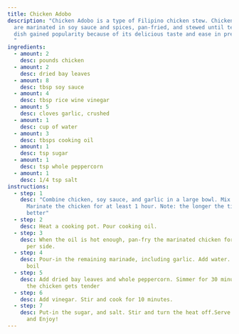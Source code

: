 ```yaml
---
title: Chicken Adobo
description: "Chicken Adobo is a type of Filipino chicken stew. Chicken pieces
  are marinated in soy sauce and spices, pan-fried, and stewed until tender. The
  dish gained popularity because of its delicious taste and ease in preparation.
  "
ingredients:
  - amount: 2
    desc: pounds chicken
  - amount: 2
    desc: dried bay leaves
  - amount: 8
    desc: tbsp soy sauce
  - amount: 4
    desc: tbsp rice wine vinegar
  - amount: 5
    desc: cloves garlic, crushed
  - amount: 1
    desc: cup of water
  - amount: 3
    desc: tbsps cooking oil
  - amount: 1
    desc: tsp sugar
  - amount: 1
    desc: tsp whole peppercorn
  - amount: 1
    desc: 1/4 tsp salt
instructions:
  - step: 1
    desc: "Combine chicken, soy sauce, and garlic in a large bowl. Mix well.
      Marinate the chicken for at least 1 hour. Note: the longer the time, the
      better"
  - step: 2
    desc: Heat a cooking pot. Pour cooking oil.
  - step: 3
    desc: When the oil is hot enough, pan-fry the marinated chicken for 2 minutes
      per side.
  - step: 4
    desc: Pour-in the remaining marinade, including garlic. Add water. Bring to a
      boil
  - step: 5
    desc: Add dried bay leaves and whole peppercorn. Simmer for 30 minutes or until
      the chicken gets tender
  - step: 6
    desc: Add vinegar. Stir and cook for 10 minutes.
  - step: 7
    desc: Put-in the sugar, and salt. Stir and turn the heat off.Serve hot. Share
      and Enjoy!
---
```

